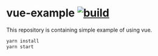 # vue-example [![build](https://travis-ci.org/daggerok/vue-example.svg?branch=vue-playground-2017-08-13)](https://travis-ci.org/daggerok/vue-example)

This repository is containing simple example of using vue.

```bash
yarn install
yarn start
```
